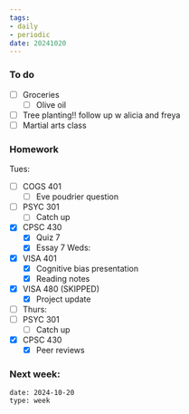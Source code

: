 ```yaml
---
tags:
- daily
- periodic
date: 20241020
---
```


### To do 
- [ ] Groceries
	- [ ] Olive oil
- [ ] Tree planting!! follow up w alicia and freya
- [ ] Martial arts class

### Homework
Tues:
- [ ] COGS 401 
	- [ ] Eve poudrier question
- [ ] PSYC 301
	- [ ] Catch up
- [x] CPSC 430
	- [x] Quiz 7
	- [x] Essay 7
Weds:
- [x] VISA 401
	- [x] Cognitive bias presentation
	- [x] Reading notes
- [x] VISA 480 (SKIPPED)
	- [x] Project update
- [ ] Thurs:
- [ ] PSYC 301
	- [ ] Catch up
- [x] CPSC 430
	- [x] Peer reviews

### Next week:






```gEvent
date: 2024-10-20
type: week
```


